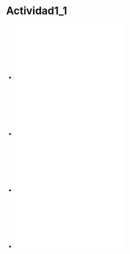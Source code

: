 # Actividad1_1

- ![unidad1/ejercicio1.md](ejercicio1.md)
- ![unidad1/ejercicio2.md](ejercicio2.md)
- ![unidad1/ejercicio3.md](ejercicio3.md)
- ![unidad1/ejercicio4.md](ejercicio4.md)
